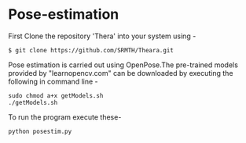 # Pose-estimation 

First Clone the repository 'Thera' into your system using -
```
$ git clone https://github.com/SRMTH/Theara.git
```
Pose estimation is carried out using OpenPose.The pre-trained models provided by "learnopencv.com" can be downloaded by executing the following in command line -

```
sudo chmod a+x getModels.sh
./getModels.sh
```
To run the program execute these-
```
python posestim.py
```

